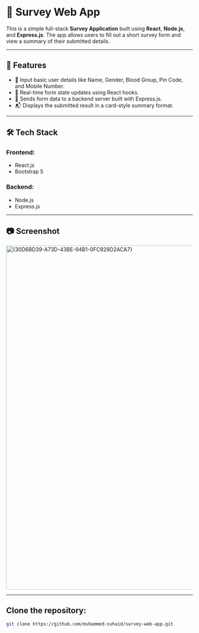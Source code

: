 # 📝 Survey Web App

This is a simple full-stack **Survey Application** built using **React**, **Node.js**, and **Express.js**. The app allows users to fill out a short survey form and view a summary of their submitted details.

---

## 🚀 Features

- 🧑 Input basic user details like Name, Gender, Blood Group, Pin Code, and Mobile Number.
- 🎯 Real-time form state updates using React hooks.
- 📩 Sends form data to a backend server built with Express.js.
- 📬 Displays the submitted result in a card-style summary format.

---

## 🛠️ Tech Stack

### Frontend:
- React.js
- Bootstrap 5

### Backend:
- Node.js
- Express.js

---

## 📷 Screenshot

<img width="1920" height="927" alt="{30D6BD39-A73D-43BE-94B1-0FC929D2ACA7}" src="https://github.com/user-attachments/assets/7ca8f09a-fa23-469f-bd96-226c2903daad" />


---

##  Clone the repository:
```bash
git clone https://github.com/muhammed-suhaid/survey-web-app.git
